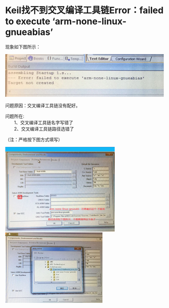 # Keil找不到交叉编译工具链Error：failed to execute ‘arm-none-linux-gnueabias’

现象如下图所示：

![image-problem1](../ARM-ASM-A9.assets/image-problem1.png)

问题原因：交叉编译工具链没有配好。

问题所在:  
&emsp;&emsp;1、交叉编译工具链名字写错了    
&emsp;&emsp;2、交叉编译工具链路径选错了    
	
（注：严格按下图方式填写）

![image-1-answer1](../ARM-ASM-A9.assets/image-1-answer1.png)  
![image-1-answer2](../ARM-ASM-A9.assets/image-1-answer2.png)